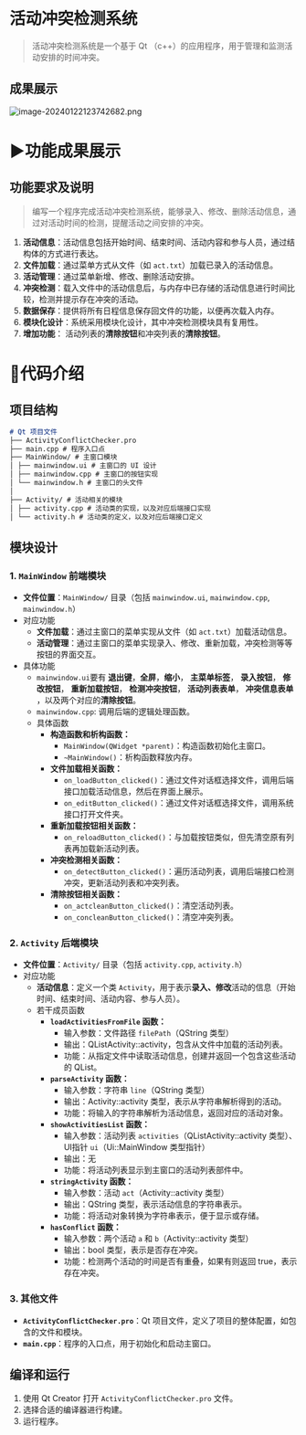 # 活动冲突检测系统

> 活动冲突检测系统是一个基于 Qt （c++）的应用程序，用于管理和监测活动安排的时间冲突。


## 成果展示

![image-20240122123742682.png](https://github.com/Milefer7/Jaxi-Jiang-Blog/blob/main/images/readme/image-20240122123742682.png?raw=true)

# :arrow_forward:功能成果展示

## 功能要求及说明

> 编写一个程序完成活动冲突检测系统，能够录入、修改、删除活动信息，通过对活动时间的检测，提醒活动之间安排的冲突。

1. **活动信息**：活动信息包括开始时间、结束时间、活动内容和参与人员，通过结构体的方式进行表达。
2. **文件加载**：通过菜单方式从文件（如 `act.txt`）加载已录入的活动信息。
3. **活动管理**：通过菜单新增、修改、删除活动安排。
4. **冲突检测**：载入文件中的活动信息后，与内存中已存储的活动信息进行时间比较，检测并提示存在冲突的活动。
5. **数据保存**：提供将所有日程信息保存回文件的功能，以便再次载入内存。
6. **模块化设计**：系统采用模块化设计，其中冲突检测模块具有复用性。
7. **增加功能**： 活动列表的**清除按钮**和冲突列表的**清除按钮**。



# :book:代码介绍

## 项目结构
```markdown
# Qt 项目文件
├── ActivityConflictChecker.pro 
├── main.cpp # 程序入口点
├── MainWindow/ # 主窗口模块
│ ├── mainwindow.ui # 主窗口的 UI 设计
│ ├── mainwindow.cpp # 主窗口的按钮实现
│ └── mainwindow.h # 主窗口的头文件
│
├── Activity/ # 活动相关的模块
│ ├── activity.cpp # 活动类的实现，以及对应后端接口实现
│ └── activity.h # 活动类的定义，以及对应后端接口定义
```
## 模块设计

### 1. `MainWindow` 前端模块

- **文件位置**：`MainWindow/` 目录（包括 `mainwindow.ui`, `mainwindow.cpp`, `mainwindow.h`）
- 对应功能
  - **文件加载**：通过主窗口的菜单实现从文件（如 `act.txt`）加载活动信息。
  - **活动管理**：通过主窗口的菜单实现录入、修改、重新加载，冲突检测等等按钮的界面交互。
- 具体功能
  - `mainwindow.ui`要有 **退出键**，**全屏**，**缩小**， **主菜单标签**， **录入按钮**， **修改按钮**， **重新加载按钮**， **检测冲突按钮**， **活动列表表单**， **冲突信息表单** ，以及两个对应的**清除按钮**。
  - `mainwindow.cpp`: 调用后端的逻辑处理函数。
  - 具体函数
    - **构造函数和析构函数：**
      - `MainWindow(QWidget *parent)`：构造函数初始化主窗口。
      - `~MainWindow()`：析构函数释放内存。
    - **文件加载相关函数：**
      - `on_loadButton_clicked()`：通过文件对话框选择文件，调用后端接口加载活动信息，然后在界面上展示。
      - `on_editButton_clicked()`：通过文件对话框选择文件，调用系统接口打开文件夹。
    - **重新加载按钮相关函数：**
      - `on_reloadButton_clicked()`：与加载按钮类似，但先清空原有列表再加载新活动列表。
    - **冲突检测相关函数：**
      - `on_detectButton_clicked()`：遍历活动列表，调用后端接口检测冲突，更新活动列表和冲突列表。
    - **清除按钮相关函数：**
      - `on_actcleanButton_clicked()`：清空活动列表。
      - `on_concleanButton_clicked()`：清空冲突列表。


### 2. `Activity` 后端模块

- **文件位置**：`Activity/` 目录（包括 `activity.cpp`, `activity.h`）
- 对应功能
  - **活动信息**：定义一个类 `Activity`，用于表示**录入、修改**活动的信息（开始时间、结束时间、活动内容、参与人员）。
  - 若干成员函数
    - **`loadActivitiesFromFile` 函数：**
      - 输入参数：文件路径 `filePath`（QString 类型）
      - 输出：QListActivity::activity，包含从文件中加载的活动列表。
      - 功能：从指定文件中读取活动信息，创建并返回一个包含这些活动的 QList。
    - **`parseActivity` 函数：**
      - 输入参数：字符串 `line`（QString 类型）
      - 输出：Activity::activity 类型，表示从字符串解析得到的活动。
      - 功能：将输入的字符串解析为活动信息，返回对应的活动对象。
    - **`showActivitiesList` 函数：**
      - 输入参数：活动列表 `activities`（QListActivity::activity 类型）、UI指针 `ui`（Ui::MainWindow 类型指针）
      - 输出：无
      - 功能：将活动列表显示到主窗口的活动列表部件中。
    - **`stringActivity` 函数：**
      - 输入参数：活动 `act`（Activity::activity 类型）
      - 输出：QString 类型，表示活动信息的字符串表示。
      - 功能：将活动对象转换为字符串表示，便于显示或存储。
    - **`hasConflict` 函数：**
      - 输入参数：两个活动 `a` 和 `b`（Activity::activity 类型）
      - 输出：bool 类型，表示是否存在冲突。
      - 功能：检测两个活动的时间是否有重叠，如果有则返回 true，表示存在冲突。

### 3. 其他文件

- **`ActivityConflictChecker.pro`**：Qt 项目文件，定义了项目的整体配置，如包含的文件和模块。
- **`main.cpp`**：程序的入口点，用于初始化和启动主窗口。

## 编译和运行

1. 使用 Qt Creator 打开 `ActivityConflictChecker.pro` 文件。
2. 选择合适的编译器进行构建。
3. 运行程序。


